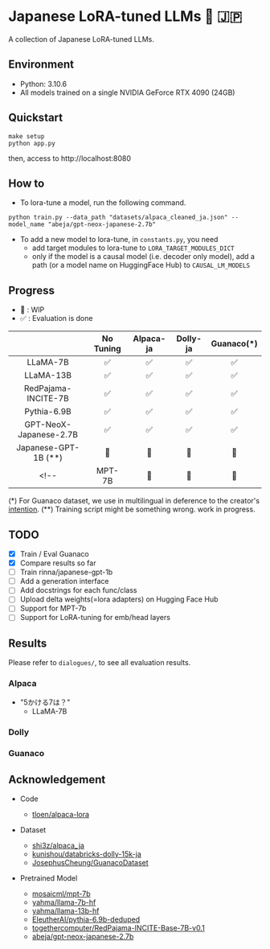 # Japanese LoRA-tuned LLMs :racehorse: :jp:
A collection of Japanese LoRA-tuned LLMs.

## Environment

* Python: 3.10.6
* All models trained on a single NVIDIA GeForce RTX 4090 (24GB)

## Quickstart

```
make setup
python app.py
```

then, access to http://localhost:8080

## How to

* To lora-tune a model, run the following command.
```
python train.py --data_path "datasets/alpaca_cleaned_ja.json" --model_name "abeja/gpt-neox-japanese-2.7b"
```

* To add a new model to lora-tune, in `constants.py`, you need
    * add target modules to lora-tune to `LORA_TARGET_MODULES_DICT`
    * only if the model is a causal model (i.e. decoder only model), add a path (or a model name on HuggingFace Hub) to `CAUSAL_LM_MODELS`


## Progress

* :construction: : WIP
* :white_check_mark: : Evaluation is done

|    |No Tuning|Alpaca-ja|Dolly-ja|Guanaco(*)|
|:--:|:--:|:--:|:--:|:--:|
|LLaMA-7B|:white_check_mark: |:white_check_mark: |:white_check_mark: | :white_check_mark: |
|LLaMA-13B|:white_check_mark: |:white_check_mark: |:white_check_mark: | :white_check_mark: |
|RedPajama-INCITE-7B|:white_check_mark: |:white_check_mark: | :white_check_mark: | :white_check_mark: |
|Pythia-6.9B|:white_check_mark: |:white_check_mark:|:white_check_mark:| :white_check_mark: |
|GPT-NeoX-Japanese-2.7B|:white_check_mark: |:white_check_mark: |:white_check_mark: | :white_check_mark: |
|Japanese-GPT-1B (**)|:construction: |:construction: |:construction: | :construction: |
<!-- |MPT-7B| :construction: | :construction: | :construction: | :construction: | -->

(*) For Guanaco dataset, we use in multilingual in deference to the creator's [intention](https://huggingface.co/datasets/JosephusCheung/GuanacoDataset).
(**) Training script might be something wrong. work in progress.

## TODO

- [x] Train / Eval Guanaco
- [x] Compare results so far
- [ ] Train rinna/japanese-gpt-1b
- [ ] Add a generation interface
- [ ] Add docstrings for each func/class
- [ ] Upload delta weights(=lora adapters) on Hugging Face Hub
- [ ] Support for MPT-7b
- [ ] Support for LoRA-tuning for emb/head layers

## Results

Please refer to `dialogues/`, to see all evaluation results.

### Alpaca

* "5かける7は？"
    * LLaMA-7B

### Dolly

### Guanaco

## Acknowledgement
* Code
    * [tloen/alpaca-lora](https://github.com/tloen/alpaca-lora)

* Dataset
    * [shi3z/alpaca_ja](https://github.com/shi3z/alpaca_ja)
    * [kunishou/databricks-dolly-15k-ja](https://huggingface.co/datasets/kunishou/databricks-dolly-15k-ja)
    * [JosephusCheung/GuanacoDataset](https://huggingface.co/datasets/JosephusCheung/GuanacoDataset)

* Pretrained Model
    * [mosaicml/mpt-7b](https://huggingface.co/mosaicml/mpt-7b)
    * [yahma/llama-7b-hf](https://huggingface.co/yahma/llama-7b-hf)
    * [yahma/llama-13b-hf](https://huggingface.co/yahma/llama-13b-hf)
    * [EleutherAI/pythia-6.9b-deduped](https://huggingface.co/EleutherAI/pythia-6.9b-deduped)
    * [togethercomputer/RedPajama-INCITE-Base-7B-v0.1](https://huggingface.co/togethercomputer/RedPajama-INCITE-Base-7B-v0.1)
    * [abeja/gpt-neox-japanese-2.7b](https://huggingface.co/abeja/gpt-neox-japanese-2.7b)